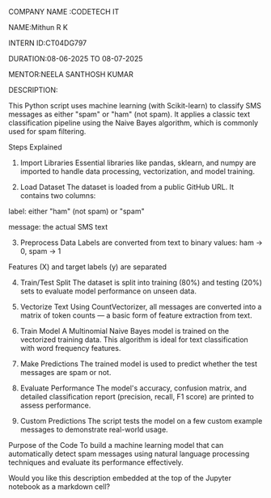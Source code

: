 COMPANY NAME :CODETECH IT

NAME:Mithun R K

INTERN ID:CT04DG797

DURATION:08-06-2025 TO 08-07-2025

MENTOR:NEELA SANTHOSH KUMAR

DESCRIPTION:

This Python script uses machine learning (with Scikit-learn) to classify SMS messages as either "spam" or "ham" (not spam). It applies a classic text classification pipeline using the Naive Bayes algorithm, which is commonly used for spam filtering.

Steps Explained
1. Import Libraries
Essential libraries like pandas, sklearn, and numpy are imported to handle data processing, vectorization, and model training.

2. Load Dataset
The dataset is loaded from a public GitHub URL. It contains two columns:

label: either "ham" (not spam) or "spam"

message: the actual SMS text

3. Preprocess Data
Labels are converted from text to binary values: ham → 0, spam → 1

Features (X) and target labels (y) are separated

4. Train/Test Split
The dataset is split into training (80%) and testing (20%) sets to evaluate model performance on unseen data.

5. Vectorize Text
Using CountVectorizer, all messages are converted into a matrix of token counts — a basic form of feature extraction from text.

6. Train Model
A Multinomial Naive Bayes model is trained on the vectorized training data. This algorithm is ideal for text classification with word frequency features.

7. Make Predictions
The trained model is used to predict whether the test messages are spam or not.

8. Evaluate Performance
The model's accuracy, confusion matrix, and detailed classification report (precision, recall, F1 score) are printed to assess performance.

9. Custom Predictions
The script tests the model on a few custom example messages to demonstrate real-world usage.

 Purpose of the Code
To build a machine learning model that can automatically detect spam messages using natural language processing techniques and evaluate its performance effectively.

Would you like this description embedded at the top of the Jupyter notebook as a markdown cell?
